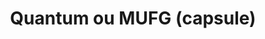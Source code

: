 ---
layout: term
title: 'Quantum ou MUFG (capsule)'
name: quantum
description: "'Capsule quantique': objet très rare pouvant dupliquer les objets stockés."
---